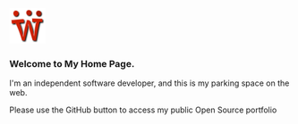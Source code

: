 ![Wijjo](/images/wijjo-icon-64.png)

### Welcome to My Home Page.
I'm an independent software developer, and this is my parking space on the web.

Please use the GitHub button to access my public Open Source portfolio

